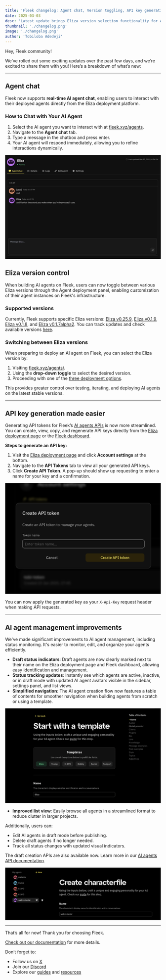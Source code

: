 ```yaml
---
title: 'Fleek changelog: Agent chat, Version toggling, API key generation, and more'
date: 2025-03-03
desc: 'Latest update brings Eliza version selection functionality for AI agent deployments, an API key generation tool, and various platform optimizations'
thumbnail: './changelog.png'
image: './changelog.png'
author: 'Tobiloba Adedeji'
---
```


Hey, Fleek community!

We’ve rolled out some exciting updates over the past few days, and we’re excited to share them with you! Here’s a breakdown of what’s new:

---

## Agent chat

Fleek now supports **real-time AI agent chat**, enabling users to interact with their deployed agents directly from the Eliza deployment platform.

### How to Chat with Your AI Agent

1. Select the AI agent you want to interact with at [fleek.xyz/agents](https://fleek.xyz/agents).
2. Navigate to the **Agent chat** tab.
3. Type a message in the chatbox and press enter.
4. Your AI agent will respond immediately, allowing you to refine interactions dynamically.

![](./agent-chat.png)

## Eliza version control

When building AI agents on Fleek, users can now toggle between various Eliza versions through the Agent deployment panel, enabling customization of their agent instances on Fleek's infrastructure.

### Supported versions

Currently, Fleek supports specific Eliza versions: [Eliza v0.25.9](https://elizaos.github.io/eliza/docs/changelog/), [Eliza v0.1.9](https://elizaos.github.io/eliza/docs/changelog/#v019-2025-02-01), [Eliza v0.1.8](https://elizaos.github.io/eliza/docs/changelog/#v018-alpha1-january-31-2025), and [Eliza v0.1.7alpha2](https://elizaos.github.io/eliza/docs/changelog/#version-017-alpha2-2024-12-28). You can track updates and check available versions [here](https://elizaos.github.io/eliza/docs/changelog/).

### Switching between Eliza versions

When preparing to deploy an AI agent on Fleek, you can select the Eliza version by:

1. Visiting [fleek.xyz/agents/](https://fleek.xyz/agents/).
2. Using the **drop-down toggle** to select the desired version.
3. Proceeding with one of the [three deployment options](/docs/ai-agents/#deploy-ai-agents).

This provides greater control over testing, iterating, and deploying AI agents on the latest stable versions.

---

## API key generation made easier

Generating API tokens for Fleek’s [AI agents APIs](/docs/ai-agents/agents-apis/) is now more streamlined. You can create, view, copy, and regenerate API keys directly from the [Eliza deployment page](/eliza/) or the [Fleek dashboard](https://fleek.xyz/dashboard/).

**Steps to generate an API key:**

1. Visit the [Eliza deployment page](https://fleek.xyz/agents) and click **Account settings** at the bottom.
2. Navigate to the **API Tokens** tab to view all your generated API keys.
3. Click **Create API Token**. A pop-up should show up requesting to enter a name for your key and a confirmation.

![Create an API Token](./create-api-token.png)

You can now apply the generated key as your `X-Api-Key` request header when making API requests.

---

## AI agent management improvements

We've made significant improvements to AI agent management, including status monitoring. It's easier to monitor, edit, and organize your agents efficiently.

- **Draft status indicators**: Draft agents are now clearly marked next to their name on the Eliza deployment page and Fleek dashboard, allowing easy identification and management.
- **Status tracking updates**: Instantly see which agents are active, inactive, or in draft mode with updated AI agent avatars visible in the sidebar, settings panel, and list views.
- **Simplified navigation**: The AI agent creation flow now features a table of contents for smoother navigation when building agents from scratch or using a template.

![Table of contents](./templates.png)

- **Improved list view**: Easily browse all agents in a streamlined format to reduce clutter in larger projects.

Additionally, users can:

- Edit AI agents in draft mode before publishing.
- Delete draft agents if no longer needed.
- Track all status changes with updated visual indicators.

The draft creation APIs are also available now. Learn more in our [AI agents API documentation](/docs/ai-agents/agents-apis/).

![Draft AI agent](./draft-agent.png)

---

That’s all for now! Thank you for choosing Fleek.

[Check out our documentation](/docs/ai-agents/) for more details.

Don’t forget to:

- Follow us on [X](https://x.com/fleek)
- Join our [Discord](https://discord.gg/fleek)
- Explore our [guides](/guides/) and [resources](/docs/)
